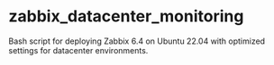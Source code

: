 # zabbix_datacenter_monitoring
Bash script for deploying Zabbix 6.4 on Ubuntu 22.04 with optimized settings for datacenter environments.
